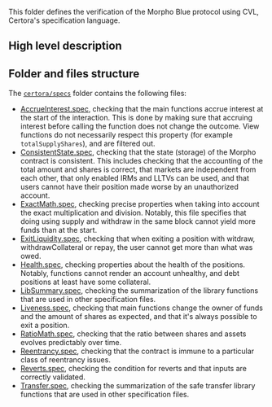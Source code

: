 This folder defines the verification of the Morpho Blue protocol using CVL, Certora's specification language.

## High level description

## Folder and files structure

The [`certora/specs`](./specs) folder contains the following files:

- [AccrueInterest.spec](./specs/AccrueInterest.spec), checking that the main functions accrue interest at the start of the interaction. This is done by making sure that accruing interest before calling the function does not change the outcome. View functions do not necessarily respect this property (for example `totalSupplyShares`), and are filtered out.
- [ConsistentState.spec](./specs/ConsistentState.spec), checking that the state (storage) of the Morpho contract is consistent. This includes checking that the accounting of the total amount and shares is correct, that markets are independent from each other, that only enabled IRMs and LLTVs can be used, and that users cannot have their position made worse by an unauthorized account.
- [ExactMath.spec](./specs/ExactMath.spec), checking precise properties when taking into account the exact multiplication and division. Notably, this file specifies that doing using supply and withdraw in the same block cannot yield more funds than at the start.
- [ExitLiquidity.spec](./specs/ExitLiquidity.spec), checking that when exiting a position with witdraw, withdrawCollateral or repay, the user cannot get more than what was owed.
- [Health.spec](./specs/Health.spec), checking properties about the health of the positions. Notably, functions cannot render an account unhealthy, and debt positions at least have some collateral.
- [LibSummary.spec](./specs/LibSummary.spec), checking the summarization of the library functions that are used in other specification files.
- [Liveness.spec](./specs/Liveness.spec), checking that main functions change the owner of funds and the amount of shares as expected, and that it's always possible to exit a position.
- [RatioMath.spec](./specs/RatioMath.spec), checking that the ratio between shares and assets evolves predictably over time.
- [Reentrancy.spec](./specs/Reentrancy.spec), checking that the contract is immune to a particular class of reentrancy issues.
- [Reverts.spec](./specs/Reverts.spec), checking the condition for reverts and that inputs are correctly validated.
- [Transfer.spec](./specs/Transfer.spec), checking the summarization of the safe transfer library functions that are used in other specification files.
